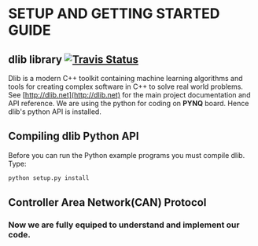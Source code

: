 # SETUP AND GETTING STARTED GUIDE

## dlib library [![Travis Status](https://travis-ci.org/davisking/dlib.svg?branch=master)](https://travis-ci.org/davisking/dlib)
Dlib is a modern C++ toolkit containing machine learning algorithms and tools for creating complex software in C++ to solve real world problems. See [http://dlib.net](http://dlib.net) for the main project documentation and API reference.
We are using the python for coding on **PYNQ** board. Hence dlib's python API is installed.

## Compiling dlib Python API
Before you can run the Python example programs you must compile dlib. Type:
```bash
python setup.py install
```

## Controller Area Network(CAN) Protocol 
### Now we are fully equiped to understand and implement our code.
